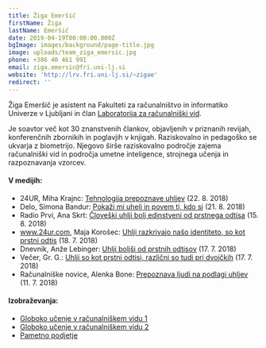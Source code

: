 ```yaml
---
title: Žiga Emeršič
firstName: Žiga
lastName: Emeršič
date: 2019-04-19T00:00:00.000Z
bgImage: images/background/page-title.jpg
image: uploads/team_ziga_emersic.jpg
phone: +386 40 461 991
email: ziga.emersic@fri.uni-lj.si
website: 'http://lrv.fri.uni-lj.si/~zigae'
redirect: ''
---
```

Žiga Emeršič je asistent na Fakulteti za računalništvo in informatiko Univerze v Ljubljani in član [Laboratorija za računalniški vid](https://www.fri.uni-lj.si/sl/laboratorij/lrv). 

Je soavtor več kot 30 znanstvenih člankov, objavljenih v priznanih revijah, konferenčnih zbornikih in poglavjih v knjigah. Raziskovalno in pedagoško se ukvarja z biometrijo. Njegovo širše raziskovalno področje zajema računalniški vid in področja umetne inteligence, strojnega učenja in razpoznavanja vzorcev.

#### V medijih:

* 24UR, Miha Krajnc: [Tehnologija prepoznave uhljev](https://www.24ur.com/video?video=62121936) (22. 8. 2018)
* Delo, Simona Bandur: [Pokaži mi uhelj in povem ti, kdo si](https://www.delo.si/magazin/zanimivosti/pokazi-mi-uhelj-in-povem-ti-kdo-si-83181.html) (21. 8. 2018)
* Radio Prvi, Ana Skrt: [Človeški uhlji bolj edinstveni od prstnega odtisa](https://radioprvi.rtvslo.si/2018/08/cloveski-uhlji-bolj-edinstveni-od-prstnega-odtisa/) (15. 8. 2018)
* www.24ur.com, Maja Korošec: [Uhlji razkrivajo našo identiteto, so kot prstni odtis](https://www.24ur.com/novice/znanost-in-tehnologija/uhlji-lahko-razkrijejo-naso-identiteto-so-kot-prstni-odtis.html?bl=1) (18. 7. 2018)
* Dnevnik, Anže Lebinger: [Uhlji boljši od prstnih odtisov](https://www.dnevnik.si/1042833348) (17. 7. 2018)
* Večer, Gr. G.: [Uhlji so kot prstni odtisi, različni so tudi pri dvojčkih](https://www.vecer.com/uhlji-so-kot-prstni-odtisi-razlicni-so-tudi-pri-dvojckih-6523668) (17. 7. 2018)
* Računalniške novice, Alenka Bone: [Prepoznava ljudi na podlagi uhljev](https://www.racunalniske-novice.com/novice/sporocila-za-javnost/prepoznava-ljudi-na-podlagi-uhljev.html) (11. 7. 2018)

#### Izobraževanja:

* [Globoko učenje v računalniškem vidu 1](/izobrazevanja/za-podjetja/globoko-u%C4%8Denje-v-ra%C4%8Dunalni%C5%A1kem-vidu-1/)
* [Globoko učenje v računalniškem vidu 2](/izobrazevanja/za-podjetja/globoko-u%C4%8Denje-v-ra%C4%8Dunalni%C5%A1kem-vidu-2/)
* [Pametno podjetje](/izobrazevanja/za-podjetja/pametno_podjetje/)
